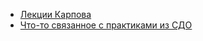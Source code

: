 - [Лекции Карпова](https://cloud.mirea.ru/index.php/s/XijyPY2WR4mQAcp)
- [Что-то связанное с практиками из СДО](https://cloud.mirea.ru/index.php/s/WdQxkfm9n3xwJpZ)
